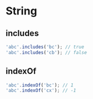 # String

## includes

```js
'abc'.includes('bc'); // true
'abc'.includes('cb'); // false
```

## indexOf

```js
'abc'.indexOf('bc'); // 1
'abc'.indexOf('cx'); // -1
```
